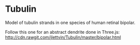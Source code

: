 # Tubulin
Model of tubulin strands in one species of human retinal bipolar.

Follow this one for an abstract dendrite done in Three.js:
    http://cdn.rawgit.com/jlettvin/Tubulin/master/bipolar.html
